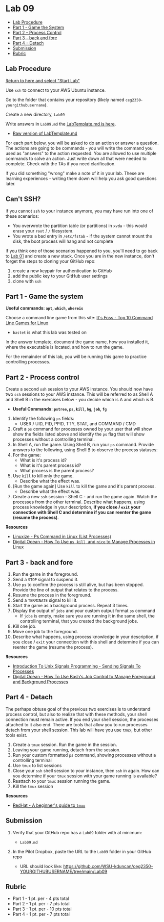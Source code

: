 # Lab 09

- [Lab Procedure](#Lab-Procedure)
- [Part 1 - Game the System](#part-1---game-the-system)
- [Part 2 - Process Control](#part-2---process-control)
- [Part 3 - back and fore](#part-3---back-and-fore)
- [Part 4 - Detach](#part-4---detach)
- [Submission](#Submission)
- [Rubric](#Rubric)

## Lab Procedure

[Return to here and select "Start Lab"](https://awsacademy.instructure.com/courses/68834/modules/items/6128516)

Use `ssh` to connect to your AWS Ubuntu instance.

Go to the folder that contains your repository (likely named `ceg2350-yourgithubusername`).

Create a new directory, `Lab09`

Write answers in `Lab09.md` the [LabTemplate.md is here](LabTemplate.md).

- [Raw version of LabTemplate.md](https://raw.githubusercontent.com/pattonsgirl/CEG2350/main/Labs/Lab09/LabTemplate.md)

For each part below, you will be asked to do an action or answer a question. The actions are going to be commands - you will write the command you used as "answers" to the action requested. You are allowed to use multiple commands to solve an action. Just write down all that were needed to complete. Check with the TAs if you need clarification.

If you did something "wrong" make a note of it in your lab. These are learning experiences - writing them down will help you ask good questions later.

## Can't SSH?

If you cannot `ssh` to your instance anymore, you may have run into one of these scenarios:
- You overwrote the partition table (or partitions) in `xvda` - this would erase your `root` / `/` filesystem.
- You wrote a bad entry in `/etc/fstab` - if the system cannot mount the disk, the boot process will hang and not complete 

If you think one of those scenarios happened to you, you'll need to go back to [Lab 01](../Lab01/) and create a new stack. Once you are in the new instance, don't forget the steps to cloning your GitHub repo:
1. create a new keypair for authentication to GitHub
2. add the public key to your GitHub user settings
3. clone with `ssh`

## Part 1 - Game the system

**Useful commands: `apt`, `which`, `whereis`**

Choose a command line game from this site: [It's Foss - Top 10 Command Line Games for Linux](https://itsfoss.com/best-command-line-games-linux/)
   - `bastet` is what this lab was tested on

In the answer template, document the game name, how you installed it, where the executable is located, and how to run the game.

For the remainder of this lab, you will be running this game to practice controlling processes.

## Part 2 - Process control

Create a second `ssh` session to your AWS instance.  You should now have two `ssh` sessions to your AWS instance.  This will be referred to as Shell A and Shell B in the exercises below - you decide which is A and which is B.

- **Useful Commands: `pstree`, `ps`, `kill`, `bg`, `job`, `fg`**

1. Identify the following `ps` fields:
   - USER / UID, PID, PPID, TTY, STAT, and COMMAND / CMD
2. Craft a `ps` command for processes owned by your user that will show show the fields listed above and identify the `ps` flag that will show processes without a controlling terminal.
3. In Shell A, run the game.  Using Shell B, run your `ps` command.
Provide answers to the following, using Shell B to observe the process statuses:
4. For the game:
   - What is it's process id?
   - What is it's parent process id?
   - What process is the parent process?
5. Use `kill` to kill only the game.
   - Describe what the effect was.
6. [Run the game again] Use `kill` to kill the game and it's parent process.
   - Describe what the effect was.
7. Create a new `ssh` session - Shell C - and run the game again.  Watch the processes from the other terminal.  Describe what happens, using process knowledge in your description, **if you close / `exit` your connection with Shell C and determine if you can reenter the game (resume the process)**.

**Resources**
- [Linuxize - Ps Command in Linux (List Processes)](https://linuxize.com/post/ps-command-in-linux/)
- [Digital Ocean - How To Use `ps`, `kill`, and `nice` to Manage Processes in Linux](https://www.digitalocean.com/community/tutorials/how-to-use-ps-kill-and-nice-to-manage-processes-in-linux)

## Part 3 - back and fore

1. Run the game in the foreground.  
2. Send a `STOP` signal to suspend it.
3. Use `ps` to confirm the process is still alive, but has been stopped.  Provide the line of output that relates to the process.
4. Resume the process in the foreground.
5. Send a `TERMINATE` signal to kill it.
6. Start the game as a background process.  Repeat 3 times.
7. Display the output of `jobs` and your custom output format `ps` command
   - If `jobs` is empty, make sure you are running it in the same shell, the controlling terminal, that you created the background jobs.
8. Kill one job.
9. Move one job to the foreground.
10. Describe what happens, using process knowledge in your description, if you close / `exit` your connection with this shell and determine if you can reenter the game (resume the process).

**Resources**
- [Introduction To Unix Signals Programming - Sending Signals To Processes](https://www.cs.kent.edu/~ruttan/sysprog/lectures/signals.html)
- [Digital Ocean - How To Use Bash's Job Control to Manage Foreground and Background Processes](https://www.digitalocean.com/community/tutorials/how-to-use-bash-s-job-control-to-manage-foreground-and-background-processes)

## Part 4 - Detach

The perhaps obtuse goal of the previous two exercises is to understand process control, but also to realize that with these methods, your shell connection must remain active.  If you end your shell session, the processes attached to it also end.  There are tools that allow you to run processes detach from your shell session.  This lab will have you use `tmux`, but other tools exist.

1. Create a `tmux` session.  Run the game in the session.
2. Leaving your game running, detach from the session.
3. Run your custom formatted `ps` command, showing processes without a controlling terminal
4. Use `tmux` to list sessions
5. Close your `ssh` shell session to your instance, then `ssh` in again.  How can you determine if your `tmux` session with your game running is available?
6. Reattach to your `tmux` session running the game.
7. Kill the `tmux` session

**Resources**
- [RedHat - A beginner's guide to `tmux`](https://www.redhat.com/sysadmin/introduction-tmux-linux)

## Submission

1. Verify that your GitHub repo has a `Lab09` folder with at minimum:

   - `Lab09.md`

2. In the Pilot Dropbox, paste the URL to the `Lab09` folder in your GitHub repo
   - URL should look like: https://github.com/WSU-kduncan/ceg2350-YOURGITHUBUSERNAME/tree/main/Lab09

## Rubric

- Part 1 - 1 pt. per - 4 pts total
- Part 2 - 1 pt. per - 7 pts total
- Part 3 - 1 pt. per - 10 pts total
- Part 4 - 1 pt. per - 7 pts total
